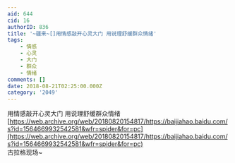 ```yaml
---
aid: 644
cid: 16
authorID: 836
title: '~疆来~[]用情感敲开心灵大门 用说理舒缓群众情绪'
tags:
    - 情感
    - 心灵
    - 大门
    - 群众
    - 情绪
comments: []
date: 2018-08-21T02:25:00.000Z
category: '2049'
---
```


用情感敲开心灵大门 用说理舒缓群众情绪[https://web.archive.org/web/20180820154817/https://baijiahao.baidu.com/s?id=1564669932542581&wfr=spider&for=pc](https://web.archive.org/web/20180820154817/https://baijiahao.baidu.com/s?id=1564669932542581&wfr=spider&for=pc)  
古拉格现场~
